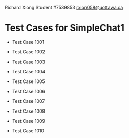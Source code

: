 Richard Xiong
Student #7539853
rxion058@uottawa.ca

# Test Cases for SimpleChat1

* Test Case 1001

* Test Case 1002

* Test Case 1003

* Test Case 1004

* Test Case 1005

* Test Case 1006

* Test Case 1007

* Test Case 1008

* Test Case 1009

* Test Case 1010
